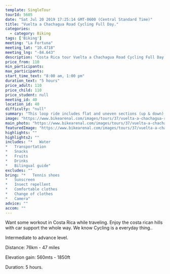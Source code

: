 ```yaml
---
template: SingleTour
tourId: 5605
date: "Sat Jul 20 2019 17:25:14 GMT-0600 (Central Standard Time)"
title: "Vuelta a Chachagua Road Cycling Full Day."
categories: 
  - category: Biking
tags: ['Biking']
meeting: "La Fortuna"
meeting_lat: "10.4718"
meeting_lng: "-84.643"
description: "Costa Rica tour Vuelta a Chachagua Road Cycling Full Day., id 5605"
price_from: 110
min_participants: 
max_participants: 
start_time_text: "8:00 am, 1:00 pm"
duration_text: "5 hours"
price_adult: 110
price_child: 110
price_student: null
meeting_id: 40
location_id: 40
difficulty: "null"
summary: "This loop ride includes flat and uneven sections (up & down). An enjoyable ride that allows us to view the northern regions of Costa Rica, views of agriculture fields, rainforests, tropical gardens and abundant rivers."
image: "https://www.bikearenal.com/images/tours/37/vuelta-a-chachagua-road-cycling.jpg"
main_photo: "https://www.bikearenal.com/images/tours/37/vuelta-a-chachagua-road-cycling.jpg"
featuredImage: "https://www.bikearenal.com/images/tours/37/vuelta-a-chachagua-road-cycling.jpg"
highlights: ""
highlights2: ""
includes: "*   Water
*   Transportation
*   Snacks
*   Fruits
*   Drinks
*   Bilingual guide"
excludes: ""
bring: "*   Tennis shoes
*   Sunscreen
*   Insect repellent
*   Comfortable clothes
*   Change of clothes
*   Camera"
advice: ""
accom: ""
---
```

Want some workout in Costa Rica while traveling. Enjoy the costa rican hills with car support the whole way. We know Cycling is a everyday thing..

Intermediate to advance level.

Distance: 76km - 47 miles

Elevation gain: 560mts - 1850ft

Duration: 5 hours.